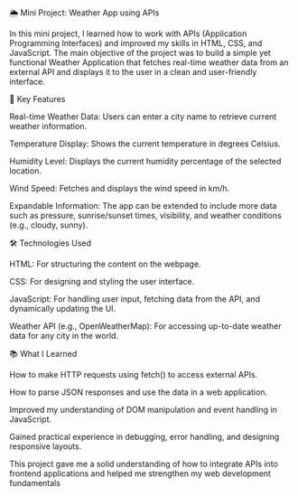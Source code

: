 🌦️ Mini Project: Weather App using APIs

In this mini project, I learned how to work with APIs (Application Programming Interfaces) and improved my skills in HTML, CSS, and JavaScript. The main objective of the project was to build a simple yet functional Weather Application that fetches real-time weather data from an external API and displays it to the user in a clean and user-friendly interface.

🔑 Key Features

Real-time Weather Data: Users can enter a city name to retrieve current weather information.

Temperature Display: Shows the current temperature in degrees Celsius.

Humidity Level: Displays the current humidity percentage of the selected location.

Wind Speed: Fetches and displays the wind speed in km/h.

Expandable Information: The app can be extended to include more data such as pressure, sunrise/sunset times, visibility, and weather conditions (e.g., cloudy, sunny).

🛠️ Technologies Used

HTML: For structuring the content on the webpage.

CSS: For designing and styling the user interface.

JavaScript: For handling user input, fetching data from the API, and dynamically updating the UI.

Weather API (e.g., OpenWeatherMap): For accessing up-to-date weather data for any city in the world.

📚 What I Learned

How to make HTTP requests using fetch() to access external APIs.

How to parse JSON responses and use the data in a web application.

Improved my understanding of DOM manipulation and event handling in JavaScript.

Gained practical experience in debugging, error handling, and designing responsive layouts.

This project gave me a solid understanding of how to integrate APIs into frontend applications and helped me strengthen my web development fundamentals
